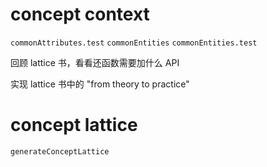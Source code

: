 # concept context

`commonAttributes.test`
`commonEntities`
`commonEntities.test`

回顾 lattice 书，看看还函数需要加什么 API

实现 lattice 书中的 "from theory to practice"

# concept lattice

`generateConceptLattice`
